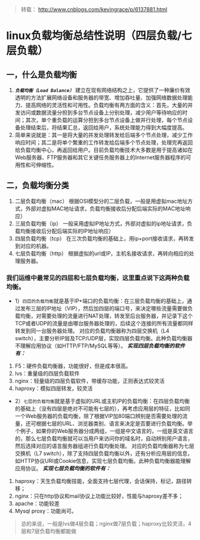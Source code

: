 > 转载： http://www.cnblogs.com/kevingrace/p/6137881.html

# linux负载均衡总结性说明（四层负载/七层负载）

## 一，什么是负载均衡
1. ***`负载均衡（Load Balance）`*** 建立在现有网络结构之上，它提供了一种廉价有效透明的方法扩展网络设备和服务器的带宽、增加吞吐量、加强网络数据处理能力、提高网络的灵活性和可用性。负载均衡有两方面的含义：首先，大量的并发访问或数据流量分担到多台节点设备上分别处理，减少用户等待响应的时间；其次，单个重负载的运算分担到多台节点设备上做并行处理，每个节点设备处理结束后，将结果汇总，返回给用户，系统处理能力得到大幅度提高。
2. 简单来说就是：其一是将大量的并发处理转发给后端多个节点处理，减少工作响应时间；其二是将单个繁重的工作转发给后端多个节点处理，处理完再返回给负载均衡中心，再返回给用户。目前负载均衡技术大多数是用于提高诸如在Web服务器、FTP服务器和其它关键任务服务器上的Internet服务器程序的可用性和可伸缩性。


## 二，负载均衡分类
1. 二层负载均衡（mac）
根据OSI模型分的二层负载，一般是用虚拟mac地址方式，外部对虚拟MAC地址请求，负载均衡接收后分配后端实际的MAC地址响应）
2. 三层负载均衡（ip）
一般采用虚拟IP地址方式，外部对虚拟的ip地址请求，负载均衡接收后分配后端实际的IP地址响应）
3. 四层负载均衡（tcp）
在三次负载均衡的基础上，用ip+port接收请求，再转发到对应的机器。
4. 七层负载均衡（http）
根据虚拟的url或IP，主机名接收请求，再转向相应的处理服务器。

### 我们运维中最常见的四层和七层负载均衡，这里重点说下这两种负载均衡。
- 1）`四层的负载均衡`就是基于IP+端口的负载均衡：在三层负载均衡的基础上，通过发布三层的IP地址（VIP），然后加四层的端口号，来决定哪些流量需要做负载均衡，对需要处理的流量进行NAT处理，转发至后台服务器，并记录下这个TCP或者UDP的流量是由哪台服务器处理的，后续这个连接的所有流量都同样转发到同一台服务器处理。
对应的负载均衡器称为四层交换机（L4 switch），主要分析IP层及TCP/UDP层，实现四层负载均衡。此种负载均衡器不理解应用协议（如HTTP/FTP/MySQL等等）。
***实现四层负载均衡的软件有：***
1. F5：硬件负载均衡器，功能很好，但是成本很高。
2. lvs：重量级的四层负载软件
3. nginx：轻量级的四层负载软件，带缓存功能，正则表达式较灵活
4. haproxy：模拟四层转发，较灵活
- 2）`七层的负载均衡`就是基于虚拟的URL或主机IP的负载均衡：在四层负载均衡的基础上（没有四层是绝对不可能有七层的），再考虑应用层的特征，比如同一个Web服务器的负载均衡，除了根据VIP加80端口辨别是否需要处理的流量，还可根据七层的URL、浏览器类别、语言来决定是否要进行负载均衡。举个例子，如果你的Web服务器分成两组，一组是中文语言的，一组是英文语言的，那么七层负载均衡就可以当用户来访问你的域名时，自动辨别用户语言，然后选择对应的语言服务器组进行负载均衡处理。
对应的负载均衡器称为七层交换机（L7 switch），除了支持四层负载均衡以外，还有分析应用层的信息，如HTTP协议URI或Cookie信息，实现七层负载均衡。此种负载均衡器能理解应用协议。
***实现七层负载均衡的软件有：***
1. haproxy：天生负载均衡技能，全面支持七层代理，会话保持，标记，路径转移；
2. nginx：只在http协议和mail协议上功能比较好，性能与haproxy差不多；
3. apache：功能较差
4. Mysql proxy：功能尚可。

> 总的来说，一般是lvs做4层负载；nginx做7层负载；haproxy比较灵活，4层和7层负载均衡都能做
